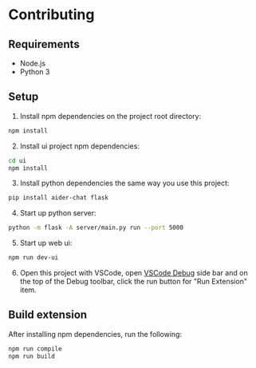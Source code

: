 # Contributing

## Requirements

- Node.js
- Python 3

## Setup

1. Install npm dependencies on the project root directory:

```bash
npm install
```

2. Install ui project npm dependencies:

```bash
cd ui
npm install
```

3. Install python dependencies the same way you use this project:

```bash
pip install aider-chat flask
```

4. Start up python server:

```bash
python -m flask -A server/main.py run --port 5000
```

5. Start up web ui:

```bash
npm run dev-ui
```

6. Open this project with VSCode, open [VSCode Debug](https://code.visualstudio.com/docs/editor/debugging#_debugger-user-interface) side bar and on the top of the Debug toolbar, click the run button for "Run Extension" item.

## Build extension

After installing npm dependencies, run the following:

```bash
npm run compile
npm run build
```
